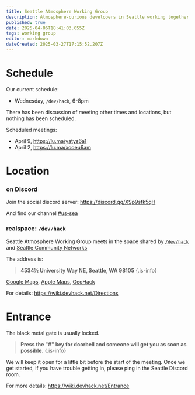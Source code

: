 ```yaml
---
title: Seattle Atmosphere Working Group
description: Atmosphere-curious developers in Seattle working together on interesting projects
published: true
date: 2025-04-06T18:41:03.055Z
tags: working group
editor: markdown
dateCreated: 2025-03-27T17:15:52.207Z
---
```


# Schedule
Our current schedule:

- Wednesday, `/dev/hack`, 6-8pm

There has been discussion of meeting other times and locations, but nothing has been scheduled.

Scheduled meetings:
- April 9, https://lu.ma/yatys6a1
- April 2, https://lu.ma/xooeu6am

# Location

### on Discord

Join the social discord server: https://discord.gg/XSp9sfk5qH

And find our channel [#us-sea](https://discord.com/channels/1347767186223136868/1353771383645143212)

### realspace: `/dev/hack`
Seattle Atmosphere Working Group meets in the space shared by [`/dev/hack`](https://devhack.net/) and [Seattle Community Networks](https://seattlecommunitynetwork.org/)

The address is:

> **4534½ University Way NE, Seattle, WA 98105**
{.is-info}

[Google Maps](https://maps.app.goo.gl/pq5vCRz4ToXz5Spe8), [Apple Maps](https://maps.apple.com/?address=4538%20University%20Way%20NE,%20Seattle,%20WA%20%2098105,%20United%20States&ll=47.662348,-122.313052&q=Marked%20Location), [GeoHack](https://geohack.toolforge.org/geohack.php?params=47_39_44_N_122_18_47_W)

For details: https://wiki.devhack.net/Directions

# Entrance
The black metal gate is usually locked.

> **Press the "#" key for doorbell and someone will get you as soon as possible.**
{.is-info}

We will keep it open for a little bit before the start of the meeting. Once we get started, if you have trouble getting in, please ping in the Seattle Discord room.

For more details: https://wiki.devhack.net/Entrance


